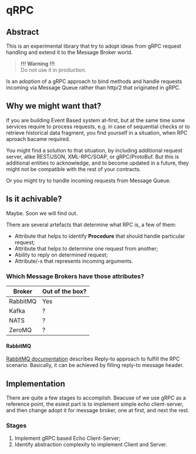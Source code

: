 # qRPC

## Abstract

This is an experimental library that try to adopt ideas from gRPC request 
handling and extend it to the Message Broker world.

> **!!! Warning !!!** <br/>
> Do not use it in production.

Is an adoption of a gRPC approach to bind methods and handle requests incoming 
via Message Queue rather than http/2 that originated in gRPC.

## Why we might want that?

If you are building Event Based system at-first, but at the same time some 
services require to process requests, e.g. in case of sequential checks or to 
retrieve historical data fragment, you find yourself in a situation, when RPC 
aproach bacame required.

You might find a solution to that situation, by including additional request 
server, alike REST/JSON, XML-RPC/SOAP, or gRPC/ProtoBuf. 
But this is additional entities to acknowledge, and to become updated in a 
future, they might not be compatible with the rest of your contracts.

Or you might try to handle incoming requests from Message Queue.

## Is it achivable?

Maybe. Soon we will find out.

There are several artefacts that determine what RPC is, a few of them:

- Attribute that helps to identify **Procedure** that should handle particular 
request;
- Attribute that helps to determine one request from another;
- Ability to reply on determined request;
- Attribute/-s that represents incoming arguments.

### Which Message Brokers have those attributes?

| Broker | Out of the box? |
| --- | --- |
| RabbitMQ | Yes |
| Kafka | ? |
| NATS | ? |
| ZeroMQ | ? |

#### RabbitMQ

[RabbitMQ documentation](https://www.rabbitmq.com/direct-reply-to.html) describes 
Reply-to approach to fulfill the RPC scenario. 
Basically, it can be achieved by filling reply-to message header.

## Implementation

There are quite a few stages to accomplish.
Beacuse of we use gRPC as a reference point, the esiest part is to implement 
simple echo client-server, and then change adopt it for message broker, one at first, 
and next the rest.

### Stages

1. Implement gRPC based Echo Client-Server;
2. Identify abstraction complexity to implement Client and Server.